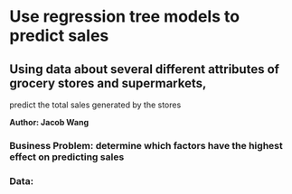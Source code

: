 # Use regression tree models to predict sales 

## Using data about several different attributes of grocery stores and supermarkets, 
predict the total sales generated by the stores 

**Author: Jacob Wang**

### Business Problem: determine which factors have the highest effect on predicting sales 

### Data: 

